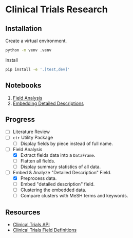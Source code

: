 # Clinical Trials Research

## Installation

Create a virtual environment.

```bash
python -m venv .venv
```

Install

```bash
pip install -e '.[test,dev]'
```

## Notebooks

1. [Field Analysis](./notebooks/01-field-analysis.ipynb)
2. [Embedding Detailed Descriptions](./notebooks/02-embedding-detailed-descriptions.ipynb)

## Progress

- [ ] Literature Review
- [ ] `ctr` Utility Package
  - [ ] Display fields by piece instead of full name.
- [ ] Field Analysis
  - [x] Extract fields data into a `DataFrame`.
  - [ ] Flatten all fields.
  - [ ] Display summary statistics of all data.
- [ ] Embed & Analyze "Detailed Description" Field.
  - [x] Preprocess data.
  - [ ] Embed "detailed description" field.
  - [ ] Clustering the embedded data.
  - [ ] Compare clusters with MeSH terms and keywords.

## Resources

- [Clinical Trials API](https://clinicaltrials.gov/data-api/api)
- [Clinical Trials Field Definitions](https://clinicaltrials.gov/data-api/about-api/study-data-structure)
